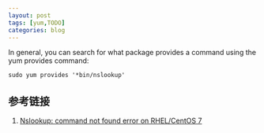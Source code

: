 ```yaml
---
layout: post
tags: [yum,TODO]
categories: blog
---
```


In general, you can search for what package provides a command using the yum provides command:

```
sudo yum provides '*bin/nslookup'
```

## 参考链接
1. [Nslookup: command not found error on RHEL/CentOS 7](https://unix.stackexchange.com/questions/164210/nslookup-command-not-found-error-on-rhel-centos-7)
